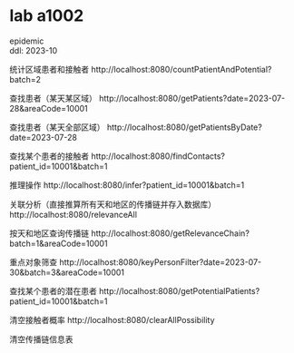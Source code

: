 # lab a1002
epidemic
<br>
ddl: 2023-10

统计区域患者和接触者
http://localhost:8080/countPatientAndPotential?batch=2

查找患者（某天某区域）
http://localhost:8080/getPatients?date=2023-07-28&areaCode=10001

查找患者（某天全部区域）
http://localhost:8080/getPatientsByDate?date=2023-07-28

查找某个患者的接触者
http://localhost:8080/findContacts?patient_id=10001&batch=1

推理操作
http://localhost:8080/infer?patient_id=10001&batch=1

关联分析（直接推算所有天和地区的传播链并存入数据库）
http://localhost:8080/relevanceAll

按天和地区查询传播链
http://localhost:8080/getRelevanceChain?batch=1&areaCode=10001

重点对象筛查
http://localhost:8080/keyPersonFilter?date=2023-07-30&batch=3&areaCode=10001

查找某个患者的潜在患者
http://localhost:8080/getPotentialPatients?patient_id=10001&batch=1

清空接触者概率
http://localhost:8080/clearAllPossibility

清空传播链信息表